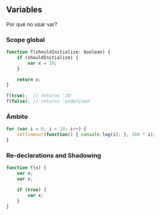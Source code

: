 ## Variables

Por qué no usar var?

### Scope global
```javascript
function f(shouldInitialize: boolean) {
    if (shouldInitialize) {
        var x = 10;
    }

    return x;
}

f(true);  // returns '10'
f(false); // returns 'undefined'
```
### Ámbito
```javascript
for (var i = 0; i < 10; i++) {
    setTimeout(function() { console.log(i); }, 100 * i);
}
```
### Re-declarations and Shadowing
```javascript
function f(x) {
    var x;
    var x;

    if (true) {
        var x;
    }
}
```